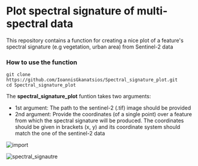 # Plot spectral signature of multi-spectral data

This repository contains a function for creating a nice plot of a feature's spectral signature (e.g vegetation, urban area) from Sentinel-2 data


### How to use the function

```
git clone https://github.com/IoannisGkanatsios/Spectral_signature_plot.git
cd Spectral_signature_plot
```

The **spectral_signature_plot** funtion takes two arguments:
- 1st argument: The path to the sentinel-2 (.tif) image should be provided
- 2nd argument: Provide the coordinates (of a single point) over a feature from which the spectral signature will be produced. The coordinates should be given in brackets (x, y) and its coordinate system should match the one of the sentinel-2 data 

![import](https://user-images.githubusercontent.com/25709946/120524193-b27abe80-c3ce-11eb-850b-3eebf1207f07.png)


![spectral_signautre](https://user-images.githubusercontent.com/25709946/120524028-7e9f9900-c3ce-11eb-8a96-9022f9d20c15.png)

